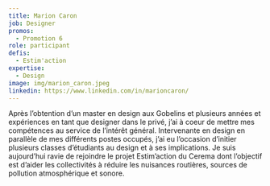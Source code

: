 ```yaml
---
title: Marion Caron
job: Designer
promos:
  - Promotion 6
role: participant
defis:
  - Estim'action
expertise:
  - Design
image: img/marion_caron.jpeg
linkedin: https://www.linkedin.com/in/marioncaron/
---
```


Après l’obtention d’un master en design aux Gobelins et plusieurs années et expériences en tant que designer dans le privé, j’ai à coeur de mettre mes compétences au service de l’intérêt général.
Intervenante en design en parallèle de mes différents postes occupés, j’ai eu l’occasion d’initier plusieurs classes d’étudiants au design et à ses implications.
Je suis aujourd’hui ravie de rejoindre le projet Estim’action du Cerema dont l’objectif est d’aider les collectivités à réduire les nuisances routières, sources de pollution atmosphérique et sonore.

